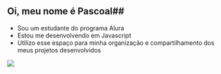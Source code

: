 ## Oi, meu nome é Pascoal##

- Sou um estudante do programa Alura
- Estou me desenvolvendo em Javascript
- Utilizo esse espaço para minha organização e compartilhamento dos meus projetos desenvolvidos

![](https://media1.tenor.com/m/U28V2bPGlgUAAAAd/gato-sorrindo.gif)

<!--
**Lopespascoal34/Lopespascoal34** is a ✨ _special_ ✨ repository because its `README.md` (this file) appears on your GitHub profile.

Here are some ideas to get you started:

- 🔭 I’m currently working on ...
- 🌱 I’m currently learning ...
- 👯 I’m looking to collaborate on ...
- 🤔 I’m looking for help with ...
- 💬 Ask me about ...
- 📫 How to reach me: ...
- 😄 Pronouns: ...
- ⚡ Fun fact: ...
-->
